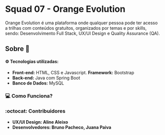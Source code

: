 # Squad 07 - Orange Evolution
Orange Evolution é uma plataforma onde qualquer pessoa pode ter acesso a trilhas com conteúdos gratuitos, organizados por temas e por skills, sendo: Desenvolvimento Full Stack, UX/UI Design e Quality Assurance (QA).

## Sobre :book: 

#### :gear: Tecnologias utilizadas:
- **Front-end:** HTML, CSS e Javascript. **Framework:** Bootstrap
- **Back-end:** Java com Spring Boot
- **Banco de Dados:** MySQL

### :computer: Como Funciona?



### :octocat: Contribuidores 
- **UX/UI Design: Aline Aleixo**
- **Desenvolvedores: Bruno Pacheco, Juana Paiva**